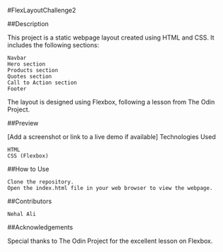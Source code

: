 #FlexLayoutChallenge2

##Description

This project is a static webpage layout created using HTML and CSS. It includes the following sections:

    Navbar
    Hero section
    Products section
    Quotes section
    Call to Action section
    Footer

The layout is designed using Flexbox, following a lesson from The Odin Project.

##Preview

[Add a screenshot or link to a live demo if available]
Technologies Used

    HTML
    CSS (Flexbox)

##How to Use

    Clone the repository.
    Open the index.html file in your web browser to view the webpage.

##Contributors

    Nehal Ali

##Acknowledgements

Special thanks to The Odin Project for the excellent lesson on Flexbox.
